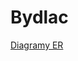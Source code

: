 # Bydlac

[Diagramy ER](https://lucid.app/lucidchart/727cff86-e297-4b4f-a9c1-1b95c8aa2a69/edit?view_items=yRKqh-dGCGV0&invitationId=inv_51924a67-ff45-4016-9cb1-2c944c32d099)
